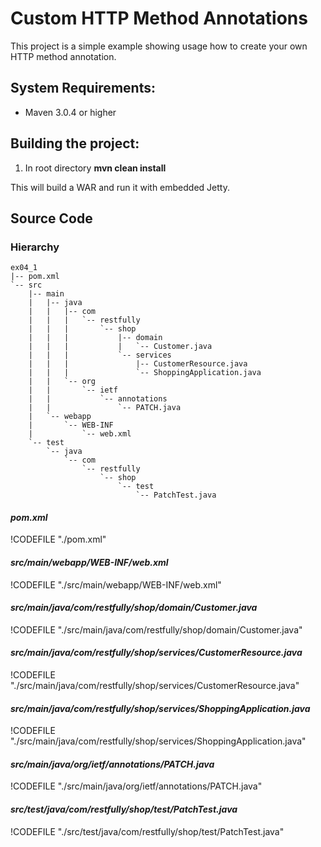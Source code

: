 # Custom HTTP Method Annotations


<!-- toc -->


This project is a simple example showing usage how to create your own HTTP method annotation.


## System Requirements:


- Maven 3.0.4 or higher


## Building the project:

1. In root directory **mvn clean install**


This will build a WAR and run it with embedded Jetty.


## Source Code


### Hierarchy
```
ex04_1
|-- pom.xml
`-- src
    |-- main
    |   |-- java
    |   |   |-- com
    |   |   |   `-- restfully
    |   |   |       `-- shop
    |   |   |           |-- domain
    |   |   |           |   `-- Customer.java
    |   |   |           `-- services
    |   |   |               |-- CustomerResource.java
    |   |   |               `-- ShoppingApplication.java
    |   |   `-- org
    |   |       `-- ietf
    |   |           `-- annotations
    |   |               `-- PATCH.java
    |   `-- webapp
    |       `-- WEB-INF
    |           `-- web.xml
    `-- test
        `-- java
            `-- com
                `-- restfully
                    `-- shop
                        `-- test
                            `-- PatchTest.java
```

#### *pom.xml*

!CODEFILE "./pom.xml"


#### *src/main/webapp/WEB-INF/web.xml*

!CODEFILE "./src/main/webapp/WEB-INF/web.xml"


#### *src/main/java/com/restfully/shop/domain/Customer.java*

!CODEFILE "./src/main/java/com/restfully/shop/domain/Customer.java"


#### *src/main/java/com/restfully/shop/services/CustomerResource.java*

!CODEFILE "./src/main/java/com/restfully/shop/services/CustomerResource.java"


#### *src/main/java/com/restfully/shop/services/ShoppingApplication.java*

!CODEFILE "./src/main/java/com/restfully/shop/services/ShoppingApplication.java"


#### *src/main/java/org/ietf/annotations/PATCH.java*

!CODEFILE "./src/main/java/org/ietf/annotations/PATCH.java"


#### *src/test/java/com/restfully/shop/test/PatchTest.java*

!CODEFILE "./src/test/java/com/restfully/shop/test/PatchTest.java"